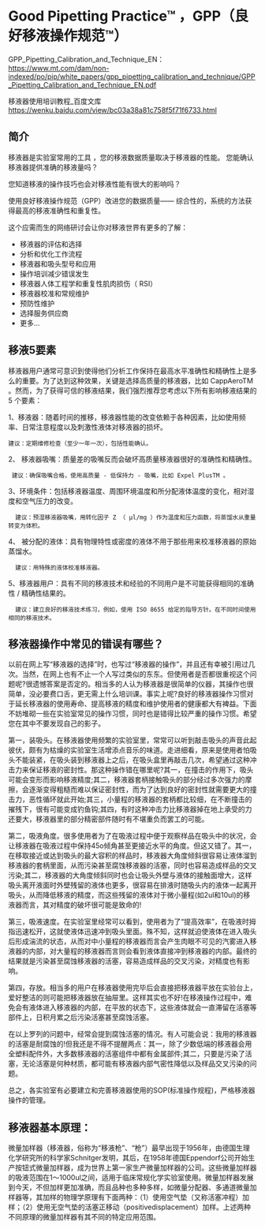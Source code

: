 # Good Pipetting Practice™ ，GPP（良好移液操作规范™）

GPP_Pipetting_Calibration_and_Technique_EN：https://www.mt.com/dam/non-indexed/po/pip/white_papers/gpp_pipetting_calibration_and_technique/GPP_Pipetting_Calibration_and_Technique_EN.pdf

 移液器使用培训教程_百度文库
https://wenku.baidu.com/view/bc03a38a81c758f5f71f6733.html
 
 ## 简介
 
移液器是实验室常用的工具 ，您的移液数据质量取决于移液器的性能。 您能确认移液器提供准确的移液量吗？

您知道移液的操作技巧也会对移液性能有很大的影响吗？

使用良好移液操作规范（GPP）改进您的数据质量—— 综合性的，系统的方法获得最高的移液准确性和重复性。

这个应需而生的网络研讨会让你对移液世界有更多的了解：

- 移液器的评估和选择
- 分析和优化工作流程
- 移液器和吸头型号和应用
- 操作培训减少错误发生
- 移液器人体工程学和重复性肌肉损伤（ RSI）
- 移液器校准和常规维护
- 预防性维护
- 选择服务供应商
- 更多...


## 移液5要素

移液器用户通常可意识到使得他们分析工作保持在最高水平准确性和精确性上是多么的重要。为了达到这种效果，关键是选择高质量的移液器，比如 CappAeroTM 。然而，为了获得可信的移液结果，我们强烈推荐您考虑以下所有影响移液结果的 5 个要素：

1、移液器：随着时间的推移，移液器性能的改变依赖于各种因素，比如使用频率、日常注意程度以及刺激性液体对移液器的损坏。

    建议：定期维修检查（至少一年一次），包括性能确认。
    
2、 移液器吸嘴：质量差的吸嘴反而会破坏高质量移液器很好的准确性和精确性。

     建议：确保吸嘴合格，使用高质量 - 低保持力 - 吸嘴，比如 Expel PlusTM 。
     
3、环境条件：包括移液器温度、周围环境温度和所分配液体温度的变化，相对湿度和空气压力的改变。

      建议：预湿移液器吸嘴，用转化因子 Z （ μl/mg ）作为温度和压力函数，将蒸馏水从重量转变为体积。
      
4、 被分配的液体：具有物理特性或密度的液体不用于那些用来校准移液器的原始蒸馏水。

      建议：用特殊的液体校准移液器。
      
5、移液器用户：具有不同的移液技术和经验的不同用户是不可能获得相同的准确性 / 精确性结果的。

      建议：建立良好的移液技术练习，例如，使用 ISO 8655 给定的指导方针。在不同时间使用相同的移液技术。
      



## 移液器操作中常见的错误有哪些？

以前在网上写“移液器的选择”时，也写过“移液器的操作”，并且还有幸被引用过几次。当然，在网上也有不止一个人写过类似的东东。但使用者是否都很重视这个问题呢?很遗憾答案是否定的。相当多的人认为移液器是很简单的仪器，其操作也很简单，没必要费口舌，更无需上什么培训课。事实上呢?良好的移液器操作习惯对于延长移液器的使用寿命、提高移液的精度和维护使用者的健康都大有裨益。下面不妨堆砌一些在实验室常见的操作习惯，同时也是错得比较严重的操作习惯。希望您在其中不要发现自己的影子。
 
第一，装吸头。在移液器使用频繁的实验室里，常常可以听到敲击吸头的声音此起彼伏，颇有为枯燥的实验室生活增添点音乐的味道。走进细看，原来是使用者怕吸头不能装紧，在吸头装到移液器上之后，在吸头盒里再敲击几次，希望通过这种冲击力来保证移液的密封性。那这种操作错在哪里呢?其一，在撞击的作用下，吸头可能会变形而影响移液精度;其二，移液器套柄接触吸头的部分经过多次强力的摩擦，会逐渐变得粗糙而难以保证密封性，而为了达到良好的密封性就需要更大的撞击力，恶性循环就此开始;其三，小量程的移液器的套柄都比较细，在不断撞击的摧残下，很有可能变成钓鱼钩;其四，有时这种冲击力比移液器掉在地上承受的力还要大，移液器里的部分精密部件随时有不堪重负而罢工的可能。
 
第二，吸液角度。很多使用者为了在吸液过程中便于观察样品在吸头中的状况，会让移液器在吸液过程中保持45o倾角甚至更接近水平的角度。但这又错了。其一，在移取接近或达到吸头的最大容积的样品时，移液器大角度倾斜很容易让液体溜到移液器的套柄里面，从而污染甚至腐蚀移液器的活塞，同时也容易造成样品的交叉污染;其二，移液器的大角度倾斜同时也会让吸头外壁与液体的接触面增大，这样吸头离开液面时外壁残留的液体也更多，很容易在排液时随吸头内的液体一起离开吸头，从而降低移液的精度，而这些残留的液体对于微小量程(如2ul和10ul)的移液器而言，其对精度的破坏很可能是致命的!
 
第三，吸液速度。在实验室里经常可以看到，使用者为了“提高效率”，在吸液时拇指迅速松开，这就使液体迅速冲到吸头里面。殊不知，这样就迫使液体在进入吸头后形成湍流的状态，从而对中小量程的移液器而言会产生肉眼不可见的汽雾进入移液器的内部，对大量程的移液器而言则会看到液体直接冲到移液器的内部。最终的结果就是污染甚至腐蚀移液器的活塞，容易造成样品的交叉污染，对精度也有影响。

第四，存放。相当多的用户在移液器使用完毕后会直接把移液器平放在实验台上，爱好整洁的则可能把移液器放在抽屉里。这样其实也不好!在移液操作过程中，难免会有液体进入移液器的内部，在平放的状态下，这些液体就会一直滞留在活塞等部件上，日积月累之后污染活塞甚至腐蚀活塞。
 
在以上罗列的问题中，经常会提到腐蚀活塞的情况。有人可能会说：我用的移液器的活塞是耐腐蚀的!但我还是不得不提醒两点：其一，除了少数低端的移液器会用全塑料配件外，大多数移液器的活塞组件中都有金属部件;其二，只要是污染了活塞，无论活塞是何种材质，都可能有移液器内部气密性降低以及样品交叉污染的问题。
 
总之，各实验室有必要建立和完善移液器使用的SOP(标准操作规程)，严格移液器操作的管理。


## 移液器基本原理：

微量加样器（移液器，俗称为“移液枪”、“枪”）最早出现于1956年，由德国生理化学研究所的科学家Schnitger发明，其后，在1958年德国Eppendorf公司开始生产按钮式微量加样器，成为世界上第一家生产微量加样器的公司。这些微量加样器的吸液范围在1～1000ul之间，适用于临床常规化学实验室使用。微量加样器发展到今天，不但加样更加准确，而且品种也多种多样，如微量分配器、多通道微量加样器等，其加样的物理学原理有下面两种：（1）使用空气垫（又称活塞冲程）加样；（2）使用无空气垫的活塞正移动（positivedisplacement）加样。上述两种不同原理的微量加样器有其不同的特定应用范围。






